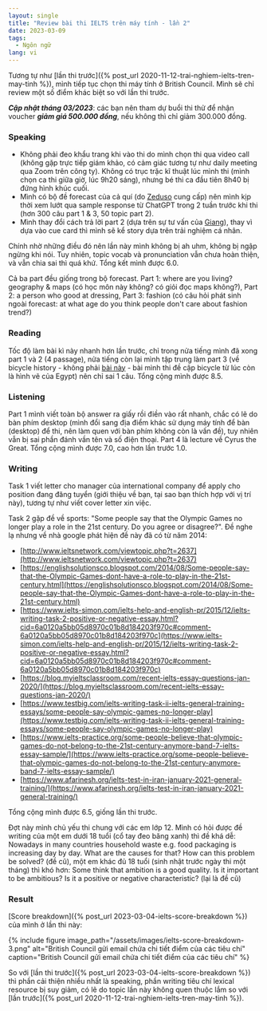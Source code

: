 ```yaml
---
layout: single
title: "Review bài thi IELTS trên máy tính - lần 2"
date: 2023-03-09
tags:
  - Ngôn ngữ
lang: vi
---
```


Tương tự như [lần thi trước]({% post_url 2020-11-12-trai-nghiem-ielts-tren-may-tinh %}), mình tiếp tục chọn thi máy tính ở British Council. Mình sẽ chỉ review một số điểm khác biệt so với lần thi trước.

***Cập nhật tháng 03/2023***: các bạn nên tham dự buổi thi thử để nhận voucher ***giảm giá 500.000 đồng***, nếu
không thì chỉ giảm 300.000 đồng.

### Speaking

* Không phải đeo khẩu trang khi vào thi do mình chọn thi qua video call (không gặp trực tiếp giám khảo, có cảm giác tương tự như daily meeting qua Zoom trên công ty). Không có trục trặc kĩ thuật lúc mình thi (mình chọn ca thi giữa giờ, lúc 9h20 sáng), nhưng bé thi ca đầu tiên 8h40 bị đứng hình khúc cuối.
* Mình có bộ đề forecast của cả quí (do [Zeduso](https://www.facebook.com/zedusovietnam/) cung cấp) nên mình kịp thời xem lướt qua sample response từ ChatGPT trong 2 tuần trước khi thi (hơn 300 câu part 1 & 3, 50 topic part 2).
* Mình thay đổi cách trả lời part 2 (dựa trên sự tư vấn của [Giang](https://www.facebook.com/zenzed43)), thay vì dựa vào cue card thì mình sẽ kể story dựa trên trải nghiệm cá nhân.

Chính nhờ những điều đó nên lần này mình không bị ah uhm, không bị ngập ngừng khi nói. Tuy nhiên, topic vocab và pronunciation vẫn chưa hoàn thiện, và vẫn chia sai thì quá khứ. Tổng kết mình được 6.0.

Cả ba part đều giống trong bộ forecast. Part 1: where are you living? geography & maps (có học môn này không? có giỏi đọc maps không?), Part 2: a person who good at dressing, Part 3: fashion (có câu hỏi phát sinh ngoài forecast: at what age do you think people don't care about fashion trend?)

### Reading

Tốc độ làm bài kì này nhanh hơn lần trước, chỉ trong nửa tiếng mình đã xong part 1 và 2 (4 passage), nửa tiếng còn lại mình tập trung làm part 3 (về bicycle history - không phải [bài này](https://mini-ielts.com/224/reading/the-history-of-bicycles) - bài mình thi đề cập bicycle từ lúc còn là hình vẽ của Egypt) nên chỉ sai 1 câu. Tổng cộng mình được 8.5.

### Listening

Part 1 mình viết toàn bộ answer ra giấy rồi điền vào rất nhanh, chắc có lẽ do bàn phím desktop (mình đổi sang địa điểm khác sử dụng máy tính để bàn (desktop) để thi, nên làm quen với bàn phím không còn là vấn đề), tuy nhiên vẫn bị sai phần đánh vần tên và số điện thoại. Part 4 là lecture về Cyrus the Great. Tổng cộng mình được 7.0, cao hơn lần trước 1.0.

### Writing

Task 1 viết letter cho manager của international company để apply cho position đang đăng tuyển (giới thiệu về bạn, tại sao bạn thích hợp với vị trí này), tương tự như viết cover letter xin việc.

Task 2 gặp đề về sports: "Some people say that the Olympic Games no longer play a role in the 21st century. Do you agree or disagree?". Đề nghe lạ nhưng về nhà google phát hiện đề này đã có từ năm 2014:
* [http://www.ieltsnetwork.com/viewtopic.php?t=2637](http://www.ieltsnetwork.com/viewtopic.php?t=2637)
* [https://englishsolutionsco.blogspot.com/2014/08/Some-people-say-that-the-Olympic-Games-dont-have-a-role-to-play-in-the-21st-century.html](https://englishsolutionsco.blogspot.com/2014/08/Some-people-say-that-the-Olympic-Games-dont-have-a-role-to-play-in-the-21st-century.html)
* [https://www.ielts-simon.com/ielts-help-and-english-pr/2015/12/ielts-writing-task-2-positive-or-negative-essay.html?cid=6a0120a5bb05d8970c01b8d184203f970c#comment-6a0120a5bb05d8970c01b8d184203f970c](https://www.ielts-simon.com/ielts-help-and-english-pr/2015/12/ielts-writing-task-2-positive-or-negative-essay.html?cid=6a0120a5bb05d8970c01b8d184203f970c#comment-6a0120a5bb05d8970c01b8d184203f970c)
* [https://blog.myieltsclassroom.com/recent-ielts-essay-questions-jan-2020/](https://blog.myieltsclassroom.com/recent-ielts-essay-questions-jan-2020/)
* [https://www.testbig.com/ielts-writing-task-ii-ielts-general-training-essays/some-people-say-olympic-games-no-longer-play](https://www.testbig.com/ielts-writing-task-ii-ielts-general-training-essays/some-people-say-olympic-games-no-longer-play)
* [https://www.ielts-practice.org/some-people-believe-that-olympic-games-do-not-belong-to-the-21st-century-anymore-band-7-ielts-essay-sample/](https://www.ielts-practice.org/some-people-believe-that-olympic-games-do-not-belong-to-the-21st-century-anymore-band-7-ielts-essay-sample/)
* [https://www.afarinesh.org/ielts-test-in-iran-january-2021-general-training/](https://www.afarinesh.org/ielts-test-in-iran-january-2021-general-training/)

Tổng cộng mình được 6.5, giống lần thi trước.

Đợt này mình chủ yếu thi chung với các em lớp 12. Mình có hỏi được đề writing của một em dưới 18 tuổi (cổ tay đeo băng xanh) thì đề khá dễ: Nowadays in many countries household waste e.g. food packaging is increasing day by day. What are the causes for that? How can this problem be solved? (đề cũ), một em khác đủ 18 tuổi (sinh nhật trước ngày thi một tháng) thì khó hơn: Some think that ambition is a good quality. Is it important to be ambitious? Is it a positive or negative characteristic? (lại là đề cũ)

### Result

[Score breakdown]({% post_url 2023-03-04-ielts-score-breakdown %}) của mình ở lần thi này:

{% include figure image_path="/assets/images/ielts-score-breakdown-3.png" alt="British Council gửi email chứa chi tiết điểm của các tiêu chí" caption="British Council gửi email chứa chi tiết điểm của các tiêu chí" %}

So với [lần thi trước]({% post_url 2023-03-04-ielts-score-breakdown %}) thì phần cải thiện nhiều nhất là speaking, phần writing tiêu chí lexical resource bị suy giảm, có lẽ do topic lần này không quen thuộc lắm so với [lần trước]({% post_url 2020-11-12-trai-nghiem-ielts-tren-may-tinh %}).
